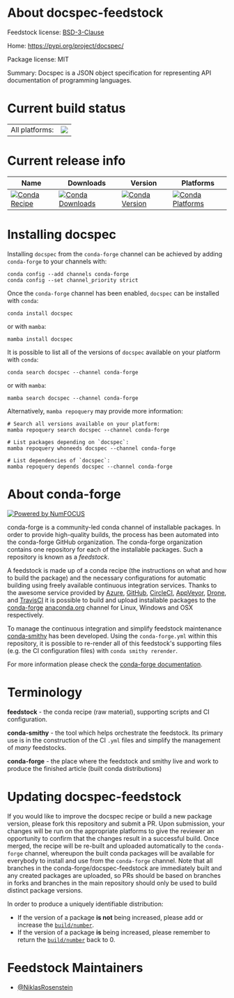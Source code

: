 About docspec-feedstock
=======================

Feedstock license: [BSD-3-Clause](https://github.com/conda-forge/docspec-feedstock/blob/main/LICENSE.txt)

Home: https://pypi.org/project/docspec/

Package license: MIT

Summary: Docspec is a JSON object specification for representing API documentation of programming languages.

Current build status
====================


<table><tr><td>All platforms:</td>
    <td>
      <a href="https://dev.azure.com/conda-forge/feedstock-builds/_build/latest?definitionId=13597&branchName=main">
        <img src="https://dev.azure.com/conda-forge/feedstock-builds/_apis/build/status/docspec-feedstock?branchName=main">
      </a>
    </td>
  </tr>
</table>

Current release info
====================

| Name | Downloads | Version | Platforms |
| --- | --- | --- | --- |
| [![Conda Recipe](https://img.shields.io/badge/recipe-docspec-green.svg)](https://anaconda.org/conda-forge/docspec) | [![Conda Downloads](https://img.shields.io/conda/dn/conda-forge/docspec.svg)](https://anaconda.org/conda-forge/docspec) | [![Conda Version](https://img.shields.io/conda/vn/conda-forge/docspec.svg)](https://anaconda.org/conda-forge/docspec) | [![Conda Platforms](https://img.shields.io/conda/pn/conda-forge/docspec.svg)](https://anaconda.org/conda-forge/docspec) |

Installing docspec
==================

Installing `docspec` from the `conda-forge` channel can be achieved by adding `conda-forge` to your channels with:

```
conda config --add channels conda-forge
conda config --set channel_priority strict
```

Once the `conda-forge` channel has been enabled, `docspec` can be installed with `conda`:

```
conda install docspec
```

or with `mamba`:

```
mamba install docspec
```

It is possible to list all of the versions of `docspec` available on your platform with `conda`:

```
conda search docspec --channel conda-forge
```

or with `mamba`:

```
mamba search docspec --channel conda-forge
```

Alternatively, `mamba repoquery` may provide more information:

```
# Search all versions available on your platform:
mamba repoquery search docspec --channel conda-forge

# List packages depending on `docspec`:
mamba repoquery whoneeds docspec --channel conda-forge

# List dependencies of `docspec`:
mamba repoquery depends docspec --channel conda-forge
```


About conda-forge
=================

[![Powered by
NumFOCUS](https://img.shields.io/badge/powered%20by-NumFOCUS-orange.svg?style=flat&colorA=E1523D&colorB=007D8A)](https://numfocus.org)

conda-forge is a community-led conda channel of installable packages.
In order to provide high-quality builds, the process has been automated into the
conda-forge GitHub organization. The conda-forge organization contains one repository
for each of the installable packages. Such a repository is known as a *feedstock*.

A feedstock is made up of a conda recipe (the instructions on what and how to build
the package) and the necessary configurations for automatic building using freely
available continuous integration services. Thanks to the awesome service provided by
[Azure](https://azure.microsoft.com/en-us/services/devops/), [GitHub](https://github.com/),
[CircleCI](https://circleci.com/), [AppVeyor](https://www.appveyor.com/),
[Drone](https://cloud.drone.io/welcome), and [TravisCI](https://travis-ci.com/)
it is possible to build and upload installable packages to the
[conda-forge](https://anaconda.org/conda-forge) [anaconda.org](https://anaconda.org/)
channel for Linux, Windows and OSX respectively.

To manage the continuous integration and simplify feedstock maintenance
[conda-smithy](https://github.com/conda-forge/conda-smithy) has been developed.
Using the ``conda-forge.yml`` within this repository, it is possible to re-render all of
this feedstock's supporting files (e.g. the CI configuration files) with ``conda smithy rerender``.

For more information please check the [conda-forge documentation](https://conda-forge.org/docs/).

Terminology
===========

**feedstock** - the conda recipe (raw material), supporting scripts and CI configuration.

**conda-smithy** - the tool which helps orchestrate the feedstock.
                   Its primary use is in the construction of the CI ``.yml`` files
                   and simplify the management of *many* feedstocks.

**conda-forge** - the place where the feedstock and smithy live and work to
                  produce the finished article (built conda distributions)


Updating docspec-feedstock
==========================

If you would like to improve the docspec recipe or build a new
package version, please fork this repository and submit a PR. Upon submission,
your changes will be run on the appropriate platforms to give the reviewer an
opportunity to confirm that the changes result in a successful build. Once
merged, the recipe will be re-built and uploaded automatically to the
`conda-forge` channel, whereupon the built conda packages will be available for
everybody to install and use from the `conda-forge` channel.
Note that all branches in the conda-forge/docspec-feedstock are
immediately built and any created packages are uploaded, so PRs should be based
on branches in forks and branches in the main repository should only be used to
build distinct package versions.

In order to produce a uniquely identifiable distribution:
 * If the version of a package **is not** being increased, please add or increase
   the [``build/number``](https://docs.conda.io/projects/conda-build/en/latest/resources/define-metadata.html#build-number-and-string).
 * If the version of a package **is** being increased, please remember to return
   the [``build/number``](https://docs.conda.io/projects/conda-build/en/latest/resources/define-metadata.html#build-number-and-string)
   back to 0.

Feedstock Maintainers
=====================

* [@NiklasRosenstein](https://github.com/NiklasRosenstein/)

